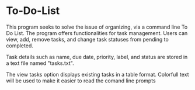 # To-Do-List
This program seeks to solve the issue of organizing, via a command line To Do List. The program offers functionalities for task management. Users can view, add, remove tasks, and change task statuses from pending to completed. 

Task details such as name, due date, priority, label, and status are stored in a text file named "tasks.txt".

The view tasks option displays existing tasks in a table format. Colorfull text will be used to make it easier to read the comand line prompts
